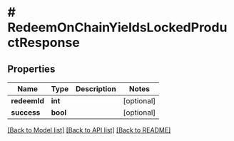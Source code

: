 # # RedeemOnChainYieldsLockedProductResponse

## Properties

Name | Type | Description | Notes
------------ | ------------- | ------------- | -------------
**redeemId** | **int** |  | [optional]
**success** | **bool** |  | [optional]

[[Back to Model list]](../../README.md#models) [[Back to API list]](../../README.md#endpoints) [[Back to README]](../../README.md)
